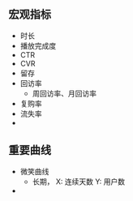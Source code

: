 ## 宏观指标
- 时长
- 播放完成度
- CTR
- CVR
- 留存
- 回访率
    - 周回访率、月回访率
- 复购率
- 流失率
- 

## 重要曲线
- 微笑曲线
    - 长期， X: 连续天数 Y: 用户数
- 
